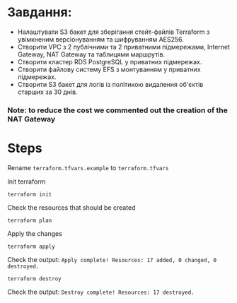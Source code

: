 # Завдання:

- Налаштувати S3 бакет для зберігання стейт-файлів Terraform з увімкненим версіонуванням та шифруванням AES256.
- Створити VPC з 2 публічними та 2 приватними підмережами, Internet Gateway, NAT Gateway та таблицями маршрутів.
- Створити кластер RDS PostgreSQL у приватних підмережах.
- Створити файлову систему EFS з монтуванням у приватних підмережах.
- Створити S3 бакет для логів із політикою видалення об'єктів старших за 30 днів.

### Note: to reduce the cost we commented out the creation of the NAT Gateway

# Steps

Rename `terraform.tfvars.example` to `terraform.tfvars`

Init terraform

```shell
terraform init
```

Check the resources that should be created

```shell
terraform plan
```

Apply the changes

```shell
terraform apply
```

Check the output: `Apply complete! Resources: 17 added, 0 changed, 0 destroyed.`

```shell
terraform destroy
```

Check the output: `Destroy complete! Resources: 17 destroyed.`